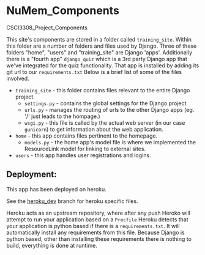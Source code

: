 # NuMem_Components
CSCI3308_Project_Components

This site's components are stored in a folder called `training_site`.
Within this folder are a number of folders and files used by Django.
Three of these folders "home", "users" and "training_site" are Django 'apps'.
Additionally there is a "fourth app" `django_quiz` which is a 3rd party Django app that we've integrated for the quiz functionality. That app is installed by adding its git url to our `requirements.txt`
Below is a brief list of some of the files involved.
* `training_site` - this folder contains files relevant to the entire Django project.
	* `settings.py` - contains the global settings for the Django project
	* `urls.py` - manages the routing of urls to the other Django apps (eg. '/' just leads to the hompage.)
	* `wsgi.py` - this file is called by the actual web server (in our case `gunicorn`) to get information about the web application.
* `home` - this app contains files pertinent to the homepage.
	* `models.py` - the home app's model file is where we implemented the ResourceLink model for linking to external sites.
* `users` - this app handles user registrations and logins.

## Deployment:
This app has been deployed on heroku.

See the [heroku_dev](https://github.com/JacobKohav/NuMem_Components/tree/heroku_dev) branch for heroku specific files.

Heroku acts as an upstream repository, where after any push Heroko will attempt to run your application based on a `Procfile`
Heroku detects that your application is python based if there is a `requirements.txt`.
It will automatically install any requirements from this file.
Because Django is python based, other than installing these requirements there is nothing to build, everything is done at runtime.
